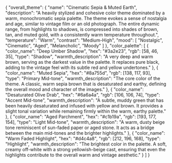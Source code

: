 {
  "overall_theme": {
    "name": "Cinematic Sepia & Muted Earth",
    "description": "A heavily stylized and cohesive color theme dominated by a warm, monochromatic sepia palette. The theme evokes a sense of nostalgia and age, similar to vintage film or an old photograph. The entire dynamic range, from highlights to shadows, is compressed into shades of brown, tan, and muted gold, with a consistently warm temperature throughout.",
    "temperature": "Warm",
    "contrast": "Medium-High",
    "mood": [
      "Nostalgic",
      "Cinematic",
      "Aged",
      "Melancholic",
      "Moody"
    ]
  },
  "color_palette": [
    {
      "color_name": "Deep Umber Shadow",
      "hex": "#3a2e23",
      "rgb": [58, 46, 35],
      "type": "Shadow",
      "warmth_description": "A very deep and warm brown, serving as the darkest value in the palette. It replaces pure black, adding to the vintage feel with its subtle red and yellow undertones."
    },
    {
      "color_name": "Muted Sepia",
      "hex": "#8a755d",
      "rgb": [138, 117, 93],
      "type": "Primary Mid-tone",
      "warmth_description": "The core color of the theme. A classic, warm sepia brown that is desaturated and earthy, defining the overall mood and character of the images."
    },
    {
      "color_name": "Desaturated Olive Drab",
      "hex": "#6a6a4a",
      "rgb": [106, 106, 74],
      "type": "Accent Mid-tone",
      "warmth_description": "A subtle, muddy green that has been heavily desaturated and infused with yellow and brown. It provides a slight tonal variation while remaining firmly within the warm, earthy palette."
    },
    {
      "color_name": "Aged Parchment",
      "hex": "#c1b19a",
      "rgb": [193, 177, 154],
      "type": "Light Mid-tone",
      "warmth_description": "A warm, dusty beige tone reminiscent of sun-faded paper or aged stone. It acts as a bridge between the main mid-tones and the brighter highlights."
    },
    {
      "color_name": "Warm Faded Highlight",
      "hex": "#d4c4a8",
      "rgb": [212, 196, 168],
      "type": "Highlight",
      "warmth_description": "The brightest color in the palette. A soft, creamy off-white with a strong yellowish-beige cast, ensuring that even the highlights contribute to the overall warm and vintage aesthetic."
    }
  ]
}